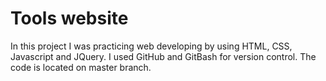 # Tools website
In this project I was practicing web developing by using HTML, CSS, Javascript and JQuery.
I used GitHub and GitBash for version control.
The code is located on master branch.
